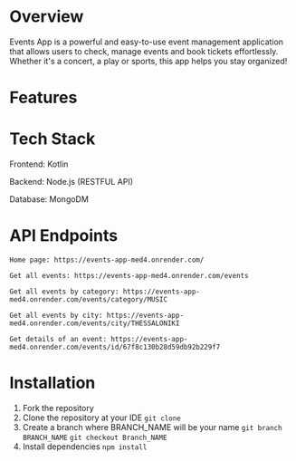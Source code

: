 # Overview
Events App is a powerful and easy-to-use event management application that allows users to check, manage events and book tickets effortlessly. Whether it's a concert, a play or sports, this app helps you stay organized!

# Features

# Tech Stack
Frontend: Kotlin

Backend: Node.js (RESTFUL API)

Database: MongoDM

# API Endpoints
```Home page: https://events-app-med4.onrender.com/```

```Get all events: https://events-app-med4.onrender.com/events```

```Get all events by category: https://events-app-med4.onrender.com/events/category/MUSIC```

```Get all events by city: https://events-app-med4.onrender.com/events/city/THESSALONIKI```

```Get details of an event: https://events-app-med4.onrender.com/events/id/67f8c130b28d59db92b229f7```

# Installation
1. Fork the repository
2. Clone the repository at your IDE ``` git clone ```
3. Create a branch where BRANCH_NAME will be your name ```git branch BRANCH_NAME``` ```git checkout Branch_NAME```
4. Install dependencies ```npm install```
